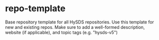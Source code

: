 # repo-template
Base repository template for all HySDS repositories. Use this template for new and existing repos. Make sure to add a well-formed description, website (if applicable), and topic tags (e.g. "hysds-v5")
